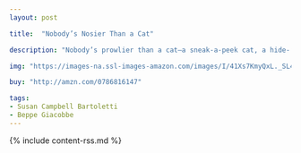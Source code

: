 ```yaml
---
layout: post

title:  "Nobody’s Nosier Than a Cat"

description: "Nobody’s prowlier than a cat—a sneak-a-peek cat, a hide-’n’-seek cat. How do you describe the most beloved pet in America? It would take a whole new dictionary of authentic and invented words to capture their essences."

img: "https://images-na.ssl-images-amazon.com/images/I/41Xs7KmyQxL._SL480_.jpg"

buy: "http://amzn.com/0786816147"

tags:
- Susan Campbell Bartoletti
- Beppe Giacobbe
---
```


{% include content-rss.md %}